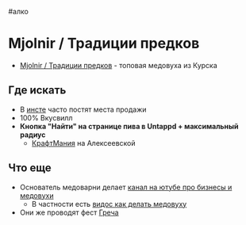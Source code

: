 #алко 

# Mjolnir / Традиции предков

- [Mjolnir / Традиции предков](https://mjolnir.pro/) - топовая медовуха из Курска

## Где искать

- В [инсте](https://www.instagram.com/mjolnir_brewery/) часто постят места продажи
- 100% Вкусвилл
- **Кнопка "Найти" на странице пива в Untappd + максимальный радиус**
	- [КрафтМания](https://www.instagram.com/kraftmania_29/) на Алексеевской

## Что еще

- Основатель медоварни делает [канал на ютубе про бизнесы и медовухи](https://www.youtube.com/@user-yb4xr6uc6f/featured)
	- В частности есть [видос как делать медовуху](https://www.youtube.com/watch?v=V9N35ttYWxY)
- Они же проводят фест [Греча](ГастроФесты.md)